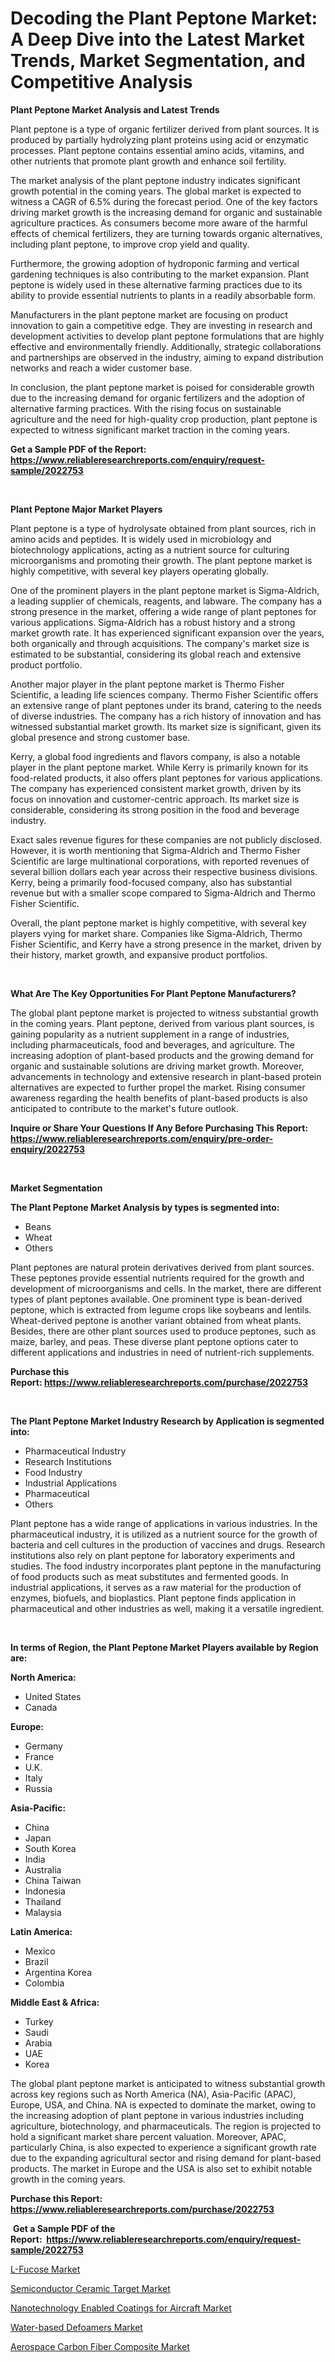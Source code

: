 <p><h1>Decoding the Plant Peptone Market: A Deep Dive into the Latest Market Trends, Market Segmentation, and Competitive Analysis</h1></p><p><strong>Plant Peptone Market Analysis and Latest Trends</strong></p>
<p><p>Plant peptone is a type of organic fertilizer derived from plant sources. It is produced by partially hydrolyzing plant proteins using acid or enzymatic processes. Plant peptone contains essential amino acids, vitamins, and other nutrients that promote plant growth and enhance soil fertility.</p><p>The market analysis of the plant peptone industry indicates significant growth potential in the coming years. The global market is expected to witness a CAGR of 6.5% during the forecast period. One of the key factors driving market growth is the increasing demand for organic and sustainable agriculture practices. As consumers become more aware of the harmful effects of chemical fertilizers, they are turning towards organic alternatives, including plant peptone, to improve crop yield and quality.</p><p>Furthermore, the growing adoption of hydroponic farming and vertical gardening techniques is also contributing to the market expansion. Plant peptone is widely used in these alternative farming practices due to its ability to provide essential nutrients to plants in a readily absorbable form.</p><p>Manufacturers in the plant peptone market are focusing on product innovation to gain a competitive edge. They are investing in research and development activities to develop plant peptone formulations that are highly effective and environmentally friendly. Additionally, strategic collaborations and partnerships are observed in the industry, aiming to expand distribution networks and reach a wider customer base.</p><p>In conclusion, the plant peptone market is poised for considerable growth due to the increasing demand for organic fertilizers and the adoption of alternative farming practices. With the rising focus on sustainable agriculture and the need for high-quality crop production, plant peptone is expected to witness significant market traction in the coming years.</p></p>
<p><strong>Get a Sample PDF of the Report:&nbsp; <a href="https://www.reliableresearchreports.com/enquiry/request-sample/2022753">https://www.reliableresearchreports.com/enquiry/request-sample/2022753</a></strong></p>
<p>&nbsp;</p>
<p><strong>Plant Peptone Major Market Players</strong></p>
<p><p>Plant peptone is a type of hydrolysate obtained from plant sources, rich in amino acids and peptides. It is widely used in microbiology and biotechnology applications, acting as a nutrient source for culturing microorganisms and promoting their growth. The plant peptone market is highly competitive, with several key players operating globally.</p><p>One of the prominent players in the plant peptone market is Sigma-Aldrich, a leading supplier of chemicals, reagents, and labware. The company has a strong presence in the market, offering a wide range of plant peptones for various applications. Sigma-Aldrich has a robust history and a strong market growth rate. It has experienced significant expansion over the years, both organically and through acquisitions. The company's market size is estimated to be substantial, considering its global reach and extensive product portfolio.</p><p>Another major player in the plant peptone market is Thermo Fisher Scientific, a leading life sciences company. Thermo Fisher Scientific offers an extensive range of plant peptones under its brand, catering to the needs of diverse industries. The company has a rich history of innovation and has witnessed substantial market growth. Its market size is significant, given its global presence and strong customer base.</p><p>Kerry, a global food ingredients and flavors company, is also a notable player in the plant peptone market. While Kerry is primarily known for its food-related products, it also offers plant peptones for various applications. The company has experienced consistent market growth, driven by its focus on innovation and customer-centric approach. Its market size is considerable, considering its strong position in the food and beverage industry.</p><p>Exact sales revenue figures for these companies are not publicly disclosed. However, it is worth mentioning that Sigma-Aldrich and Thermo Fisher Scientific are large multinational corporations, with reported revenues of several billion dollars each year across their respective business divisions. Kerry, being a primarily food-focused company, also has substantial revenue but with a smaller scope compared to Sigma-Aldrich and Thermo Fisher Scientific.</p><p>Overall, the plant peptone market is highly competitive, with several key players vying for market share. Companies like Sigma-Aldrich, Thermo Fisher Scientific, and Kerry have a strong presence in the market, driven by their history, market growth, and expansive product portfolios.</p></p>
<p>&nbsp;</p>
<p><strong>What Are The Key Opportunities For Plant Peptone Manufacturers?</strong></p>
<p><p>The global plant peptone market is projected to witness substantial growth in the coming years. Plant peptone, derived from various plant sources, is gaining popularity as a nutrient supplement in a range of industries, including pharmaceuticals, food and beverages, and agriculture. The increasing adoption of plant-based products and the growing demand for organic and sustainable solutions are driving market growth. Moreover, advancements in technology and extensive research in plant-based protein alternatives are expected to further propel the market. Rising consumer awareness regarding the health benefits of plant-based products is also anticipated to contribute to the market's future outlook.</p></p>
<p><strong>Inquire or Share Your Questions If Any Before Purchasing This Report: <a href="https://www.reliableresearchreports.com/enquiry/pre-order-enquiry/2022753">https://www.reliableresearchreports.com/enquiry/pre-order-enquiry/2022753</a></strong></p>
<p>&nbsp;</p>
<p><strong>Market Segmentation</strong></p>
<p><strong>The Plant Peptone Market Analysis by types is segmented into:</strong></p>
<p><ul><li>Beans</li><li>Wheat</li><li>Others</li></ul></p>
<p><p>Plant peptones are natural protein derivatives derived from plant sources. These peptones provide essential nutrients required for the growth and development of microorganisms and cells. In the market, there are different types of plant peptones available. One prominent type is bean-derived peptone, which is extracted from legume crops like soybeans and lentils. Wheat-derived peptone is another variant obtained from wheat plants. Besides, there are other plant sources used to produce peptones, such as maize, barley, and peas. These diverse plant peptone options cater to different applications and industries in need of nutrient-rich supplements.</p></p>
<p><strong>Purchase this Report:&nbsp;<a href="https://www.reliableresearchreports.com/purchase/2022753">https://www.reliableresearchreports.com/purchase/2022753</a></strong></p>
<p>&nbsp;</p>
<p><strong>The Plant Peptone Market Industry Research by Application is segmented into:</strong></p>
<p><ul><li>Pharmaceutical Industry</li><li>Research Institutions</li><li>Food Industry</li><li>Industrial Applications</li><li>Pharmaceutical</li><li>Others</li></ul></p>
<p><p>Plant peptone has a wide range of applications in various industries. In the pharmaceutical industry, it is utilized as a nutrient source for the growth of bacteria and cell cultures in the production of vaccines and drugs. Research institutions also rely on plant peptone for laboratory experiments and studies. The food industry incorporates plant peptone in the manufacturing of food products such as meat substitutes and fermented goods. In industrial applications, it serves as a raw material for the production of enzymes, biofuels, and bioplastics. Plant peptone finds application in pharmaceutical and other industries as well, making it a versatile ingredient.</p></p>
<p>&nbsp;</p>
<p><strong>In terms of Region, the Plant Peptone Market Players available by Region are:</strong></p>
<p>
    <p> <strong> North America: </strong>
        <ul>
            <li>United States</li>
            <li>Canada</li>
        </ul>
        </p> 
    <p> <strong> Europe: </strong>
        <ul>
            <li>Germany</li>
            <li>France</li>
            <li>U.K.</li>
            <li>Italy</li>
            <li>Russia</li>
        </ul>
        </p> 
    <p> <strong> Asia-Pacific: </strong>
        <ul>
            <li>China</li>
            <li>Japan</li>
            <li>South Korea</li>
            <li>India</li>
            <li>Australia</li>
            <li>China Taiwan</li>
            <li>Indonesia</li>
            <li>Thailand</li>
            <li>Malaysia</li>
        </ul>
        </p> 
    <p> <strong> Latin America: </strong>
        <ul>
            <li>Mexico</li>
            <li>Brazil</li>
            <li>Argentina Korea</li>
            <li>Colombia</li>
        </ul>
        </p> 
    <p> <strong> Middle East & Africa: </strong>
        <ul>
            <li>Turkey</li>
            <li>Saudi</li>
            <li>Arabia</li>
            <li>UAE</li>
            <li>Korea</li>
        </ul>
    </p>
    </p>
<p><p>The global plant peptone market is anticipated to witness substantial growth across key regions such as North America (NA), Asia-Pacific (APAC), Europe, USA, and China. NA is expected to dominate the market, owing to the increasing adoption of plant peptone in various industries including agriculture, biotechnology, and pharmaceuticals. The region is projected to hold a significant market share percent valuation. Moreover, APAC, particularly China, is also expected to experience a significant growth rate due to the expanding agricultural sector and rising demand for plant-based products. The market in Europe and the USA is also set to exhibit notable growth in the coming years.</p></p>
<p><strong>Purchase this Report: <a href="https://www.reliableresearchreports.com/purchase/2022753">https://www.reliableresearchreports.com/purchase/2022753</a></strong></p>
<p>&nbsp;<strong>Get a Sample PDF of the Report:&nbsp;&nbsp;<a href="https://www.reliableresearchreports.com/enquiry/request-sample/2022753">https://www.reliableresearchreports.com/enquiry/request-sample/2022753</a></strong></p>
<p><strong></strong></p>
<p><p><a href="https://medium.com/@itzelheller546/l-fucose-market-insight-market-trends-growth-forecasted-from-2023-to-2030-3e0c4af551dc">L-Fucose Market</a></p><p><a href="https://medium.com/@mikeflatley6362/semiconductor-ceramic-target-market-share-evolution-and-market-growth-trends-2023-2030-2a49c3269335">Semiconductor Ceramic Target Market</a></p><p><a href="https://medium.com/@lauryframi644/nanotechnology-enabled-coatings-for-aircraft-market-size-market-outlook-and-market-forecast-2023-0b8ca77866a4">Nanotechnology Enabled Coatings for Aircraft Market</a></p><p><a href="https://medium.com/@briaabshire64/water-based-defoamers-market-share-evolution-and-market-growth-trends-2023-2030-869cd68a5a31">Water-based Defoamers Market</a></p><p><a href="https://medium.com/@ameliahaleyi77567/aerospace-carbon-fiber-composite-market-share-evolution-and-market-growth-trends-2023-2030-a502f70e5e6e">Aerospace Carbon Fiber Composite Market</a></p></p>